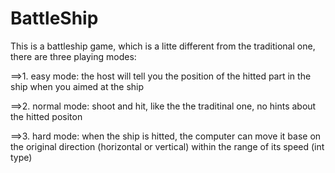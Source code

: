 BattleShip
==========
This is a battleship game, which is a litte different from the traditional one, there are three playing modes:

==>1. easy mode: the host will tell you the position of the hitted part in the ship when you aimed at the ship

==>2. normal mode: shoot and hit, like the the traditinal one, no hints about the hitted positon

==>3. hard mode: when the ship is hitted, the computer can move it base on the original direction (horizontal or vertical) within the range of its speed (int type) 
